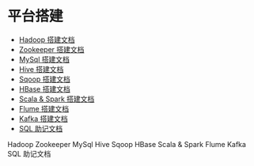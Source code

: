 # 平台搭建
- [Hadoop 搭建文档](hadoop/README.md)  
- [Zookeeper 搭建文档](zookeeper/README.md)  
- [MySql 搭建文档](mysql/README.md)  
- [Hive 搭建文档](hive/README.md)  
- [Sqoop 搭建文档](sqoop/README.md)  
- [HBase 搭建文档](hbase/README.md)  
- [Scala & Spark 搭建文档](scala&spark/README.md)  
- [Flume 搭建文档](flume/README.md)  
- [Kafka 搭建文档](kafka/README.md)  
- [SQL 助记文档](sql/README.md)


Hadoop
Zookeeper
MySql
Hive
Sqoop
HBase
Scala & Spark
Flume
Kafka
SQL 助记文档